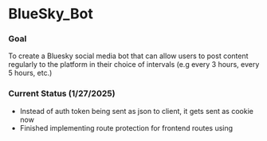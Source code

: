 # BlueSky_Bot

### Goal
To create a Bluesky social media bot that can allow users to post content regularly to the platform in their choice of intervals (e.g every 3 hours, every 5 hours, etc.)

### Current Status (1/27/2025)
- Instead of auth token being sent as json to client, it gets sent as cookie now
- Finished implementing route protection for frontend routes using



